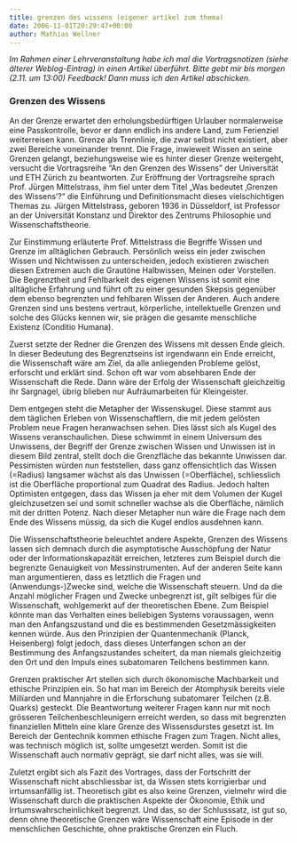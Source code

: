 ```yaml
---
title: grenzen des wissens (eigener artikel zum thema)
date: 2006-11-01T20:29:47+00:00
author: Mathias Wellner
---
```

_Im Rahmen einer Lehrveranstaltung habe ich mal die Vortragsnotizen (siehe älterer Weblog-Eintrag) in einen Artikel überführt. Bitte gebt mir bis morgen (2.11. um 13:00) Feedback! Dann muss ich den Artikel abschicken._

### Grenzen des Wissens

An der Grenze erwartet den erholungsbedürftigen Urlauber normalerweise eine Passkontrolle, bevor er dann endlich ins andere Land, zum Ferienziel weiterreisen kann. Grenze als Trennlinie, die zwar selbst nicht existiert, aber zwei Bereiche voneinander trennt. Die Frage, inwieweit Wissen an seine Grenzen gelangt, beziehungsweise wie es hinter dieser Grenze weitergeht, versucht die Vortragsreihe “An den Grenzen des Wissens” der Universität und ETH Zürich zu beantworten. Zur Eröffnung der Vortragsreihe sprach Prof. Jürgen Mittelstrass, ihm fiel unter dem Titel „Was bedeutet ‚Grenzen des Wissens’?“ die Einführung und Definitionsmacht dieses vielschichtigen Themas zu. Jürgen Mittelstrass, geboren 1936 in Düsseldorf, ist Professor an der Universität Konstanz und Direktor des Zentrums Philosophie und Wissenschaftstheorie. 

Zur Einstimmung erläuterte Prof. Mittelstrass die Begriffe Wissen und Grenze im alltäglichen Gebrauch. Persönlich weiss ein jeder zwischen Wissen und Nichtwissen zu unterscheiden, jedoch existieren zwischen diesen Extremen auch die Grautöne Halbwissen, Meinen oder Vorstellen. Die Begrenztheit und Fehlbarkeit des eigenen Wissens ist somit eine alltägliche Erfahrung und führt oft zu einer gesunden Skepsis gegenüber dem ebenso begrenzten und fehlbaren Wissen der Anderen. Auch andere Grenzen sind uns bestens vertraut, körperliche, intellektuelle Grenzen und solche des Glücks kennen wir, sie prägen die gesamte menschliche Existenz (Conditio Humana). 

Zuerst setzte der Redner die Grenzen des Wissens mit dessen Ende gleich. In dieser Bedeutung des Begrenztseins ist irgendwann ein Ende erreicht, die Wissenschaft wäre am Ziel, da alle anliegenden Probleme gelöst, erforscht und erklärt sind. Schon oft war vom absehbaren Ende der Wissenschaft die Rede. Dann wäre der Erfolg der Wissenschaft gleichzeitig ihr Sargnagel, übrig blieben nur Aufräumarbeiten für Kleingeister. 

Dem entgegen steht die Metapher der Wissenskugel. Diese stammt aus dem täglichen Erleben von Wissenschaftlern, die mit jedem gelösten Problem neue Fragen heranwachsen sehen. Dies lässt sich als Kugel des Wissens veranschaulichen. Diese schwimmt in einem Universum des Unwissens, der Begriff der Grenze zwischen Wissen und Unwissen ist in diesem Bild zentral, stellt doch die Grenzfläche das bekannte Unwissen dar. Pessimisten würden nun feststellen, dass ganz offensichtlich das Wissen (=Radius) langsamer wächst als das Unwissen (=Oberfläche), schliesslich ist die Oberfläche proportional zum Quadrat des Radius. Jedoch halten Optimisten entgegen, dass das Wissen ja eher mit dem Volumen der Kugel gleichzusetzen sei und somit schneller wachse als die Oberfläche, nämlich mit der dritten Potenz. Nach dieser Metapher nun wäre die Frage nach dem Ende des Wissens müssig, da sich die Kugel endlos ausdehnen kann. 

Die Wissenschaftstheorie beleuchtet andere Aspekte, Grenzen des Wissens lassen sich demnach durch die asymptotische Ausschöpfung der Natur oder der Informationskapazität erreichen, letzteres zum Beispiel durch die begrenzte Genauigkeit von Messinstrumenten. Auf der anderen Seite kann man argumentieren, dass es letztlich die Fragen und (Anwendungs-)Zwecke sind, welche die Wissenschaft steuern. Und da die Anzahl möglicher Fragen und Zwecke unbegrenzt ist, gilt selbiges für die Wissenschaft, wohlgemerkt auf der theoretischen Ebene. Zum Beispiel könnte man das Verhalten eines beliebigen Systems voraussagen, wenn man den Anfangszustand und die es bestimmenden Gesetzmässigkeiten kennen würde. Aus den Prinzipien der Quantenmechanik (Planck, Heisenberg) folgt jedoch, dass dieses Unterfangen schon an der Bestimmung des Anfangszustandes scheitert, da man niemals gleichzeitig den Ort und den Impuls eines subatomaren Teilchens bestimmen kann. 

Grenzen praktischer Art stellen sich durch ökonomische Machbarkeit und ethische Prinzipien ein. So hat man im Bereich der Atomphysik bereits viele Milliarden und Mannjahre in die Erforschung subatomarer Teilchen (z.B. Quarks) gesteckt. Die Beantwortung weiterer Fragen kann nur mit noch grösseren Teilchenbeschleunigern erreicht werden, so dass mit begrenzten finanziellen Mitteln eine klare Grenze des Wissensdurstes gesetzt ist. Im Bereich der Gentechnik kommen ethische Fragen zum Tragen. Nicht alles, was technisch möglich ist, sollte umgesetzt werden. Somit ist die Wissenschaft auch normativ geprägt, sie darf nicht alles, was sie will. 

Zuletzt ergibt sich als Fazit des Vortrages, dass der Fortschritt der Wissenschaft nicht abschliessbar ist, da Wissen stets korrigierbar und irrtumsanfällig ist. Theoretisch gibt es also keine Grenzen, vielmehr wird die Wissenschaft durch die praktischen Aspekte der Ökonomie, Ethik und Irrtumswahrscheinlichkeit begrenzt. Und das, so der Schlusssatz, ist gut so, denn ohne theoretische Grenzen wäre Wissenschaft eine Episode in der menschlichen Geschichte, ohne praktische Grenzen ein Fluch.